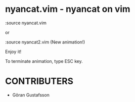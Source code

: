 # nyancat.vim - nyancat on vim

:source nyancat.vim

 or

:source nyancat2.vim  (New animation!)

Enjoy it!

To terminate animation, type ESC key.

# CONTRIBUTERS

  * Göran Gustafsson
